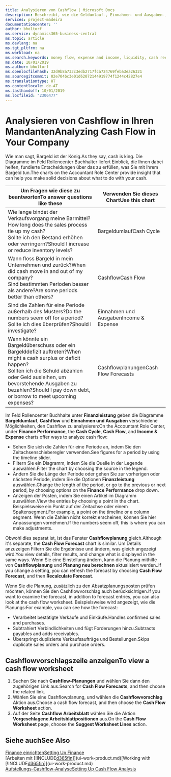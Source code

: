 ```yaml
---
title: Analysieren von Cashflow | Microsoft Docs
description: Beschreibt, wie die Geldumlauf-, Einnahmen- und Ausgaben-, Cash Flow- und Cashflow-Prognosediagramme verwendet werden, um vergangene und künftige Bargeldbewegungen im Unternehmen zu analysieren.
services: project-madeira
documentationcenter: ''
author: bholtorf
ms.service: dynamics365-business-central
ms.topic: article
ms.devlang: na
ms.tgt_pltfrm: na
ms.workload: na
ms.search.keywords: money flow, expense and income, liquidity, cash receipts minus cash payments, Cartera
ms.date: 10/01/2019
ms.author: bholtorf
ms.openlocfilehash: 32d9b8a733c3edb2717fca724769feba3ea26321
ms.sourcegitcommit: 02e704bc3e01d62072144919774f1244c42827e4
ms.translationtype: HT
ms.contentlocale: de-AT
ms.lasthandoff: 10/01/2019
ms.locfileid: "2306477"
---
```

# <a name="analyzing-cash-flow-in-your-company"></a><span data-ttu-id="e2449-103">Analysieren von Cashflow in Ihren Mandanten</span><span class="sxs-lookup"><span data-stu-id="e2449-103">Analyzing Cash Flow in Your Company</span></span>
<span data-ttu-id="e2449-104">Wie man sagt, Bargeld ist der König.</span><span class="sxs-lookup"><span data-stu-id="e2449-104">As they say, cash is king.</span></span> <span data-ttu-id="e2449-105">Die Diagramme im Feld Rollencenter Buchhalter liefert Einblick, die Ihnen dabei helfen, fundierte Entscheidungen über das zu erfüllen, was Sie mit Ihrem Bargeld tun.</span><span class="sxs-lookup"><span data-stu-id="e2449-105">The charts on the Accountant Role Center provide insight that can help you make solid decisions about what to do with your cash.</span></span>  

| <span data-ttu-id="e2449-106">Um Fragen wie diese zu beantworten</span><span class="sxs-lookup"><span data-stu-id="e2449-106">To answer questions like these</span></span> | <span data-ttu-id="e2449-107">Verwenden Sie dieses Chart</span><span class="sxs-lookup"><span data-stu-id="e2449-107">Use this chart</span></span> |
| --- | --- |
| <span data-ttu-id="e2449-108">Wie lange bindet der Verkaufsvorgang meine Barmittel?</span><span class="sxs-lookup"><span data-stu-id="e2449-108">How long does the sales process tie up my cash?</span></span></br> <span data-ttu-id="e2449-109">Sollte ich den Bestand erhöhen oder verringern?</span><span class="sxs-lookup"><span data-stu-id="e2449-109">Should I increase or reduce inventory levels?</span></span> |<span data-ttu-id="e2449-110">Bargeldumlauf</span><span class="sxs-lookup"><span data-stu-id="e2449-110">Cash Cycle</span></span> |
| <span data-ttu-id="e2449-111">Wann floss Bargeld in mein Unternehmen und zurück?</span><span class="sxs-lookup"><span data-stu-id="e2449-111">When did cash move in and out of my company?</span></span></br> <span data-ttu-id="e2449-112">Sind bestimmten Perioden besser als andere?</span><span class="sxs-lookup"><span data-stu-id="e2449-112">Are some periods better than others?</span></span> |<span data-ttu-id="e2449-113">Cashflow</span><span class="sxs-lookup"><span data-stu-id="e2449-113">Cash Flow</span></span> |
| <span data-ttu-id="e2449-114">Sind die Zahlen für eine Periode außerhalb des Musters?</span><span class="sxs-lookup"><span data-stu-id="e2449-114">Do the numbers seem off for a period?</span></span></br> <span data-ttu-id="e2449-115">Sollte ich dies überprüfen?</span><span class="sxs-lookup"><span data-stu-id="e2449-115">Should I investigate?</span></span> |<span data-ttu-id="e2449-116">Einnahmen und Ausgaben</span><span class="sxs-lookup"><span data-stu-id="e2449-116">Income & Expense</span></span> |
| <span data-ttu-id="e2449-117">Wann könnte ein Bargeldüberschuss oder ein Bargelddefizit auftreten?</span><span class="sxs-lookup"><span data-stu-id="e2449-117">When might a cash surplus or deficit happen?</span></span></br> <span data-ttu-id="e2449-118">Sollten ich die Schuld abzahlen oder Geld ausleihen, um bevorstehende Ausgaben zu bezahlen?</span><span class="sxs-lookup"><span data-stu-id="e2449-118">Should I pay down debt, or borrow to meet upcoming expenses?</span></span> |<span data-ttu-id="e2449-119">Cashflowplanungen</span><span class="sxs-lookup"><span data-stu-id="e2449-119">Cash Flow Forecasts</span></span> |

<span data-ttu-id="e2449-120">Im Feld Rollencenter Buchhalte unter **Finanzleistung** geben die Diagramme **Bargeldumlauf**, **Cashflow** und **Einnahmen und Ausgaben** verschiedene Möglichkeiten, den Cashflow zu analysieren:</span><span class="sxs-lookup"><span data-stu-id="e2449-120">On the Accountant Role Center, under **Finance Performance**, the **Cash Cycle**, **Cash Flow**, and **Income & Expense** charts offer ways to analyze cash flow:</span></span>  

* <span data-ttu-id="e2449-121">Sehen Sie sich die Zahlen für eine Periode an, indem Sie den Zeitachsenschieberegler verwenden.</span><span class="sxs-lookup"><span data-stu-id="e2449-121">See figures for a period by using the timeline slider.</span></span>  
* <span data-ttu-id="e2449-122">Filtern Sie ein Diagramm, indem Sie die Quelle in der Legende auswählen.</span><span class="sxs-lookup"><span data-stu-id="e2449-122">Filter the chart by choosing the source in the legend.</span></span>  
* <span data-ttu-id="e2449-123">Ändern Sie die Länge der Periode oder gehen Sie zur vorherigen oder nächsten Periode, indem Sie die Optionen  **Finanzleistung** auswählen.</span><span class="sxs-lookup"><span data-stu-id="e2449-123">Change the length of the period, or go to the previous or next period, by choosing options on the **Finance Performance** drop down.</span></span>  
* <span data-ttu-id="e2449-124">Anzeigen der Posten, indem Sie einen Artikel im Diagramm auswählen.</span><span class="sxs-lookup"><span data-stu-id="e2449-124">View the entries by choosing a point in the chart.</span></span> <span data-ttu-id="e2449-125">Beispielsweise ein Punkt auf der Zeitachse oder einem Spaltensegment.</span><span class="sxs-lookup"><span data-stu-id="e2449-125">For example, a point on the timeline or a column segment.</span></span> <span data-ttu-id="e2449-126">Wenn die Zahlen nicht korrekt erscheinen, können Sie hier Anpassungen vornehmen.</span><span class="sxs-lookup"><span data-stu-id="e2449-126">If the numbers seem off, this is where you can make adjustments.</span></span>  

<span data-ttu-id="e2449-127">Obwohl dies separat ist, ist das Fenster **Cashflowplanung** gleich.</span><span class="sxs-lookup"><span data-stu-id="e2449-127">Although it's separate, the **Cash Flow Forecast** chart is similar.</span></span> <span data-ttu-id="e2449-128">Um Details anzuzeigen Filtern Sie die Ergebnisse und ändern, was gleich angezeigt wird.</span><span class="sxs-lookup"><span data-stu-id="e2449-128">You view details, filter results, and change what is displayed in the same ways.</span></span> <span data-ttu-id="e2449-129">Wenn Sie eine Einstellung ändern, kann die Planung mithilfe von **Cashflowplanung** und **Planung neu berechnen** aktualisiert werden..</span><span class="sxs-lookup"><span data-stu-id="e2449-129">If you change a setting, you can refresh the forecast by choosing **Cash Flow Forecast**, and then **Recalculate Forecast**.</span></span>

<span data-ttu-id="e2449-130">Wenn Sie die Planung, zusätzlich zu den Absatzplanungsposten prüfen möchten, können Sie den Cashflowvorschlag auch berücksichtigen.</span><span class="sxs-lookup"><span data-stu-id="e2449-130">If you want to examine the forecast, in addition to forecast entries, you can also look at the cash flow worksheet.</span></span> <span data-ttu-id="e2449-131">Beispielsweise wird angezeigt, wie die Planungs:</span><span class="sxs-lookup"><span data-stu-id="e2449-131">For example, you can see how the forecast:</span></span>

* <span data-ttu-id="e2449-132">Verarbeitet bestätigte Verkäufe und Einkäufe.</span><span class="sxs-lookup"><span data-stu-id="e2449-132">Handles confirmed sales and purchases.</span></span>  
* <span data-ttu-id="e2449-133">Subtrahiert Verbindlichkeiten und fügt Forderungen hinzu.</span><span class="sxs-lookup"><span data-stu-id="e2449-133">Subtracts payables and adds receivables.</span></span>  
* <span data-ttu-id="e2449-134">Überspringt duplizierte Verkaufsaufträge und Bestellungen.</span><span class="sxs-lookup"><span data-stu-id="e2449-134">Skips duplicate sales orders and purchase orders.</span></span>  

## <a name="to-view-a-cash-flow-worksheet"></a><span data-ttu-id="e2449-135">Cashflowvorschlagszeile anzeigen</span><span class="sxs-lookup"><span data-stu-id="e2449-135">To view a cash flow worksheet</span></span>
1. <span data-ttu-id="e2449-136">Suchen Sie nach **Cashflow-Planungen** und wählen Sie dann den zugehörigen Link aus.</span><span class="sxs-lookup"><span data-stu-id="e2449-136">Search for **Cash Flow Forecasts**, and then choose the related link.</span></span>  
2. <span data-ttu-id="e2449-137">Wählen Sie eine Cashflowplanung, und wählen die **Cashflowvorschlag** Aktion aus.</span><span class="sxs-lookup"><span data-stu-id="e2449-137">Choose a cash flow forecast, and then choose the **Cash Flow Worksheet** action.</span></span>  
3. <span data-ttu-id="e2449-138">Auf der Seite **Cashflow Arbeitsblatt** wählen Sie die Aktion **Vorgeschlagene Arbeitsblattpositionen** aus.</span><span class="sxs-lookup"><span data-stu-id="e2449-138">On the **Cash Flow Worksheet** page, choose the **Suggest Worksheet Lines** action.</span></span>  

## <a name="see-also"></a><span data-ttu-id="e2449-139">Siehe auch</span><span class="sxs-lookup"><span data-stu-id="e2449-139">See Also</span></span>
[<span data-ttu-id="e2449-140">Finance einrichten</span><span class="sxs-lookup"><span data-stu-id="e2449-140">Setting Up Finance</span></span>](finance-setup-finance.md)  
<span data-ttu-id="e2449-141">[Arbeiten mit [!INCLUDE[d365fin](includes/d365fin_md.md)]](ui-work-product.md)</span><span class="sxs-lookup"><span data-stu-id="e2449-141">[Working with [!INCLUDE[d365fin](includes/d365fin_md.md)]](ui-work-product.md)</span></span>  
[<span data-ttu-id="e2449-142">Aufstellungs-Cashflow-Analyse</span><span class="sxs-lookup"><span data-stu-id="e2449-142">Setting Up Cash Flow Analysis</span></span>](finance-setup-cash-flow-analyses.md)  
